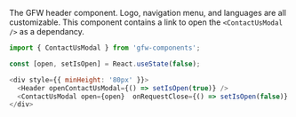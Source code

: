 The GFW header component. Logo, navigation menu, and languages are all customizable. This component contains a link to open the `<ContactUsModal />` as a dependancy.

```js
import { ContactUsModal } from 'gfw-components';

const [open, setIsOpen] = React.useState(false);

<div style={{ minHeight: '80px' }}>
  <Header openContactUsModal={() => setIsOpen(true)} />
  <ContactUsModal open={open}  onRequestClose={() => setIsOpen(false)} />
</div>
```